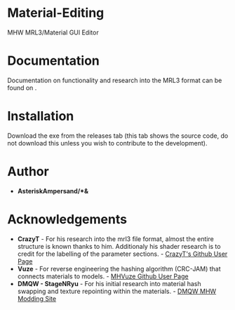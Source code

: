 # Material-Editing
MHW MRL3/Material GUI Editor

# Documentation
Documentation on functionality and research into the MRL3 format can be found on . 

# Installation  
Download the exe from the releases tab (this tab shows the source code, do not download this unless you wish to contribute to the development).

# Author
* **AsteriskAmpersand/\*&**

# Acknowledgements
* **CrazyT** - For his research into the mrl3 file format, almost the entire structure is known thanks to him. Additionaly his shader research is to credit for the labelling of the parameter sections. - [CrazyT's Github User Page](https://github.com/TheCrazyT)
* **Vuze** - For reverse engineering the hashing algorithm (CRC-JAM) that connects materials to models. - [MHVuze Github User Page](https://github.com/mhvuze)
* **DMQW - StageNRyu** - For his initial research into material hash swapping and texture repointing within the materials. - [DMQW MHW Modding Site](http://www.mhwmod.com/)
